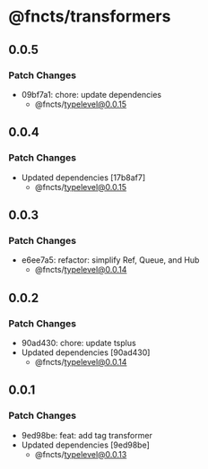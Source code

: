 # @fncts/transformers

## 0.0.5

### Patch Changes

- 09bf7a1: chore: update dependencies
  - @fncts/typelevel@0.0.15

## 0.0.4

### Patch Changes

- Updated dependencies [17b8af7]
  - @fncts/typelevel@0.0.15

## 0.0.3

### Patch Changes

- e6ee7a5: refactor: simplify Ref, Queue, and Hub
  - @fncts/typelevel@0.0.14

## 0.0.2

### Patch Changes

- 90ad430: chore: update tsplus
- Updated dependencies [90ad430]
  - @fncts/typelevel@0.0.14

## 0.0.1

### Patch Changes

- 9ed98be: feat: add tag transformer
- Updated dependencies [9ed98be]
  - @fncts/typelevel@0.0.13
